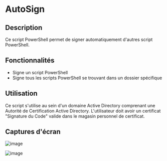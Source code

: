 # AutoSign

## Description

Ce script PowerShell permet de signer automatiquement d'autres script PowerShell.

## Fonctionnalités

- Signe un script PowerShell
- Signe tous les scripts PowerShell se trouvant dans un dossier spécifique

## Utilisation

Ce script s'utilise au sein d'un domaine Active Directory comprenant une Autorité de Certification Active Directory. L'utilisateur doit avoir un certificat "Signature du Code" valide dans le magasin personnel de certificat.

## Captures d'écran

![image](https://github.com/Gapoly/AutoSign/assets/94485066/72e16644-cc3f-4158-983a-5e33f930e10d)

![image](https://github.com/Gapoly/AutoSign/assets/94485066/6761ac82-8ffb-44d1-a1b6-bcf1955dc04c)
